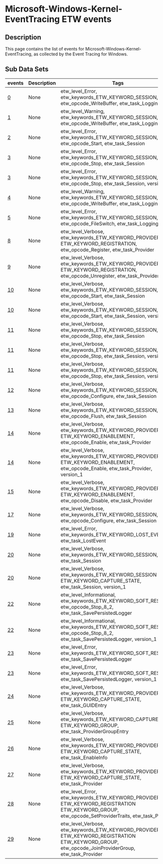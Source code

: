 # Microsoft-Windows-Kernel-EventTracing ETW events

## Description
This page contains the list of events for Microsoft-Windows-Kernel-EventTracing, as collected by the Event Tracing for Windows.

## Sub Data Sets
|events|Description|Tags|
|---|---|---|
|[0](events/event-0.md)|None|etw_level_Error, etw_keywords_ETW_KEYWORD_SESSION, etw_opcode_WriteBuffer, etw_task_Logging|
|[1](events/event-1.md)|None|etw_level_Warning, etw_keywords_ETW_KEYWORD_SESSION, etw_opcode_WriteBuffer, etw_task_Logging|
|[2](events/event-2.md)|None|etw_level_Error, etw_keywords_ETW_KEYWORD_SESSION, etw_opcode_Start, etw_task_Session|
|[3](events/event-3.md)|None|etw_level_Error, etw_keywords_ETW_KEYWORD_SESSION, etw_opcode_Stop, etw_task_Session|
|[3](events/event-3_v1.md)|None|etw_level_Error, etw_keywords_ETW_KEYWORD_SESSION, etw_opcode_Stop, etw_task_Session, version_1|
|[4](events/event-4.md)|None|etw_level_Warning, etw_keywords_ETW_KEYWORD_SESSION, etw_opcode_WriteBuffer, etw_task_Logging|
|[5](events/event-5.md)|None|etw_level_Error, etw_keywords_ETW_KEYWORD_SESSION, etw_opcode_FileSwitch, etw_task_Logging|
|[8](events/event-8.md)|None|etw_level_Verbose, etw_keywords_ETW_KEYWORD_PROVIDER ETW_KEYWORD_REGISTRATION, etw_opcode_Register, etw_task_Provider|
|[9](events/event-9.md)|None|etw_level_Verbose, etw_keywords_ETW_KEYWORD_PROVIDER ETW_KEYWORD_REGISTRATION, etw_opcode_Unregister, etw_task_Provider|
|[10](events/event-10.md)|None|etw_level_Verbose, etw_keywords_ETW_KEYWORD_SESSION, etw_opcode_Start, etw_task_Session|
|[10](events/event-10_v1.md)|None|etw_level_Verbose, etw_keywords_ETW_KEYWORD_SESSION, etw_opcode_Start, etw_task_Session, version_1|
|[11](events/event-11.md)|None|etw_level_Verbose, etw_keywords_ETW_KEYWORD_SESSION, etw_opcode_Stop, etw_task_Session|
|[11](events/event-11_v1.md)|None|etw_level_Verbose, etw_keywords_ETW_KEYWORD_SESSION, etw_opcode_Stop, etw_task_Session, version_1|
|[11](events/event-11_v2.md)|None|etw_level_Verbose, etw_keywords_ETW_KEYWORD_SESSION, etw_opcode_Stop, etw_task_Session, version_2|
|[12](events/event-12.md)|None|etw_level_Verbose, etw_keywords_ETW_KEYWORD_SESSION, etw_opcode_Configure, etw_task_Session|
|[13](events/event-13.md)|None|etw_level_Verbose, etw_keywords_ETW_KEYWORD_SESSION, etw_opcode_Flush, etw_task_Session|
|[14](events/event-14.md)|None|etw_level_Verbose, etw_keywords_ETW_KEYWORD_PROVIDER ETW_KEYWORD_ENABLEMENT, etw_opcode_Enable, etw_task_Provider|
|[14](events/event-14_v1.md)|None|etw_level_Verbose, etw_keywords_ETW_KEYWORD_PROVIDER ETW_KEYWORD_ENABLEMENT, etw_opcode_Enable, etw_task_Provider, version_1|
|[15](events/event-15.md)|None|etw_level_Verbose, etw_keywords_ETW_KEYWORD_PROVIDER ETW_KEYWORD_ENABLEMENT, etw_opcode_Disable, etw_task_Provider|
|[17](events/event-17.md)|None|etw_level_Verbose, etw_keywords_ETW_KEYWORD_SESSION, etw_opcode_Configure, etw_task_Session|
|[19](events/event-19.md)|None|etw_level_Error, etw_keywords_ETW_KEYWORD_LOST_EVENT, etw_task_LostEvent|
|[20](events/event-20.md)|None|etw_level_Verbose, etw_keywords_ETW_KEYWORD_SESSION, etw_task_Session|
|[20](events/event-20_v1.md)|None|etw_level_Verbose, etw_keywords_ETW_KEYWORD_SESSION ETW_KEYWORD_CAPTURE_STATE, etw_task_Session, version_1|
|[22](events/event-22.md)|None|etw_level_Informational, etw_keywords_ETW_KEYWORD_SOFT_RESTART, etw_opcode_Stop_8_2, etw_task_SavePersistedLogger|
|[22](events/event-22_v1.md)|None|etw_level_Informational, etw_keywords_ETW_KEYWORD_SOFT_RESTART, etw_opcode_Stop_8_2, etw_task_SavePersistedLogger, version_1|
|[23](events/event-23.md)|None|etw_level_Error, etw_keywords_ETW_KEYWORD_SOFT_RESTART, etw_task_SavePersistedLogger|
|[23](events/event-23_v1.md)|None|etw_level_Error, etw_keywords_ETW_KEYWORD_SOFT_RESTART, etw_task_SavePersistedLogger, version_1|
|[24](events/event-24.md)|None|etw_level_Verbose, etw_keywords_ETW_KEYWORD_PROVIDER ETW_KEYWORD_CAPTURE_STATE, etw_task_GUIDEntry|
|[25](events/event-25.md)|None|etw_level_Verbose, etw_keywords_ETW_KEYWORD_CAPTURE_STATE ETW_KEYWORD_GROUP, etw_task_ProviderGroupEntry|
|[26](events/event-26.md)|None|etw_level_Verbose, etw_keywords_ETW_KEYWORD_PROVIDER ETW_KEYWORD_CAPTURE_STATE, etw_task_EnableInfo|
|[27](events/event-27.md)|None|etw_level_Verbose, etw_keywords_ETW_KEYWORD_PROVIDER ETW_KEYWORD_CAPTURE_STATE, etw_task_Provider|
|[28](events/event-28.md)|None|etw_level_Error, etw_keywords_ETW_KEYWORD_PROVIDER ETW_KEYWORD_REGISTRATION ETW_KEYWORD_GROUP, etw_opcode_SetProviderTraits, etw_task_Provider|
|[29](events/event-29.md)|None|etw_level_Verbose, etw_keywords_ETW_KEYWORD_PROVIDER ETW_KEYWORD_REGISTRATION ETW_KEYWORD_GROUP, etw_opcode_JoinProviderGroup, etw_task_Provider|
